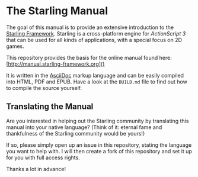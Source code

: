 # The Starling Manual

The goal of this manual is to provide an extensive introduction to the [Starling Framework][1].
Starling is a cross-platform engine for _ActionScript 3_ that can be used for all kinds of applications, with a special focus on 2D games.

This repository provides the basis for the online manual found here:
[http://manual.starling-framework.org]()

It is written in the [AsciiDoc][2] markup language and can be easily compiled into HTML, PDF and EPUB.
Have a look at the `BUILD.md` file to find out how to compile the source yourself.

## Translating the Manual

Are you interested in helping out the Starling community by translating this manual into your native language? (Think of it: eternal fame and thankfulness of the Starling community would be yours!)

If so, please simply open up an issue in this repository, stating the language you want to help with.
I will then create a fork of this repository and set it up for you with full access rights.

Thanks a lot in advance!

[1]: http://www.starling-framework.org
[2]: http://asciidoctor.org/docs/what-is-asciidoc
